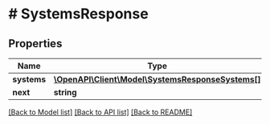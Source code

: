 # # SystemsResponse

## Properties

Name | Type | Description | Notes
------------ | ------------- | ------------- | -------------
**systems** | [**\OpenAPI\Client\Model\SystemsResponseSystems[]**](SystemsResponseSystems.md) |  |
**next** | **string** |  | [optional]

[[Back to Model list]](../../README.md#models) [[Back to API list]](../../README.md#endpoints) [[Back to README]](../../README.md)
